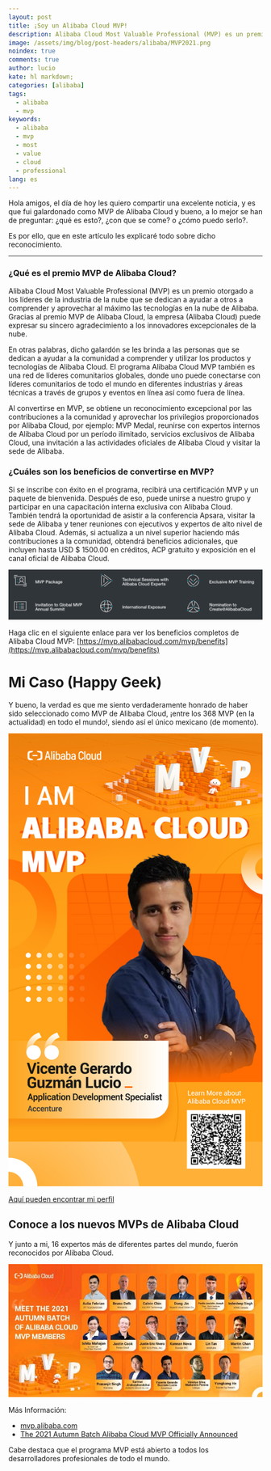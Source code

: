 ```yaml
---
layout: post
title: ¡Soy un Alibaba Cloud MVP!
description: Alibaba Cloud Most Valuable Professional (MVP) es un premio para líderes de opinión que se dedican a ayudar a otros a comprender y utilizar completamente las tecnologías de Alibaba Cloud.
image: /assets/img/blog/post-headers/alibaba/MVP2021.png
noindex: true
comments: true
author: lucio
kate: hl markdown;
categories: [alibaba]
tags:
  - alibaba
  - mvp
keywords:
  - alibaba
  - mvp
  - most
  - value
  - cloud
  - professional
lang: es
---
```


Hola amigos, el día de hoy les quiero compartir una excelente noticia, y es que fui galardonado como MVP de Alibaba Cloud y bueno, a lo mejor se han de preguntar: ¿qué es esto?, ¿con que se come? o ¿cómo puedo serlo?. 

Es por ello, que en este artículo les explicaré todo sobre dicho reconocimiento.
 
 --------------------------------------------------------------------------------------

 ### ¿Qué es el premio MVP de Alibaba Cloud?

Alibaba Cloud Most Valuable Professional (MVP) es un premio otorgado a los líderes de la industria de la nube que se dedican a ayudar a otros a comprender y aprovechar al máximo las tecnologías en la nube de Alibaba. Gracias al premio MVP de Alibaba Cloud, la empresa (Alibaba Cloud) puede expresar su sincero agradecimiento a los innovadores excepcionales de la nube.

En otras palabras, dicho galardón se les brinda a las personas que se dedican a ayudar a la comunidad a comprender y utilizar los productos y tecnologías de Alibaba Cloud. El programa Alibaba Cloud MVP también es una red de líderes comunitarios globales, donde uno puede conectarse con líderes comunitarios de todo el mundo en diferentes industrias y áreas técnicas a través de grupos y eventos en línea así como fuera de línea.

Al convertirse en MVP, se obtiene un reconocimiento excepcional por las contribuciones a la comunidad y aprovechar los privilegios proporcionados por Alibaba Cloud, por ejemplo: MVP Medal, reunirse con expertos internos de Alibaba Cloud por un período ilimitado, servicios exclusivos de Alibaba Cloud, una invitación a las actividades oficiales de Alibaba Cloud y visitar la sede de Alibaba.

### ¿Cuáles son los beneficios de convertirse en MVP?

Si se inscribe con éxito en el programa, recibirá una certificación MVP y un paquete de bienvenida. Después de eso, puede unirse a nuestro grupo y participar en una capacitación interna exclusiva con Alibaba Cloud. También tendrá la oportunidad de asistir a la conferencia Apsara, visitar la sede de Alibaba y tener reuniones con ejecutivos y expertos de alto nivel de Alibaba Cloud. Además, si actualiza a un nivel superior haciendo más contribuciones a la comunidad, obtendrá beneficios adicionales, que incluyen hasta USD $ 1500.00 en créditos, ACP gratuito y exposición en el canal oficial de Alibaba Cloud.

![image](/assets/img/blog/tutorials/alibaba/mvp-alibaba/beneficiosMVP.png)

Haga clic en el siguiente enlace para ver los beneficios completos de Alibaba Cloud MVP: [https://mvp.alibabacloud.com/mvp/benefits](https://mvp.alibabacloud.com/mvp/benefits)

# Mi Caso (Happy Geek)

Y bueno, la verdad es que me siento verdaderamente honrado de haber sido seleccionado como MVP de Alibaba Cloud, ¡entre los 368 MVP (en la actualidad) en todo el mundo!, siendo así el único mexicano (de momento).

![image](/assets/img/blog/tutorials/alibaba/mvp-alibaba/MVP-Alibaba-VGGL.jpg)

[Aquí pueden encontrar mi perfil](https://bit.ly/2Wg76rg)

## Conoce a los nuevos MVPs de Alibaba Cloud

Y junto a mi, 16 expertos más de diferentes partes del mundo, fuerón reconocidos por Alibaba Cloud.

![image](/assets/img/blog/tutorials/alibaba/mvp-alibaba/All-MVPS-Alibaba.jpg)

Más Información: 
- [mvp.alibaba.com](https://mvp.alibabacloud.com/)
- [The 2021 Autumn Batch Alibaba Cloud MVP Officially Announced](https://www.alibabacloud.com/blog/598120)

Cabe destaca que el programa MVP está abierto a todos los desarrolladores profesionales de todo el mundo.

